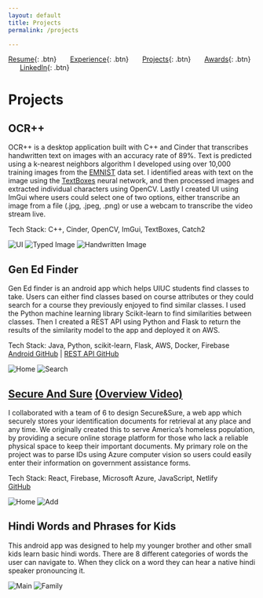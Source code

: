 ```yaml
---
layout: default
title: Projects
permalink: /projects

---
```


[Resume](./assets/docs/resume.pdf){: .btn}
&nbsp;&nbsp;&nbsp;&nbsp;&nbsp;&nbsp;[Experience](/experience.md){: .btn}
&nbsp;&nbsp;&nbsp;&nbsp;&nbsp;&nbsp;[Projects](/projects.md){: .btn}
&nbsp;&nbsp;&nbsp;&nbsp;&nbsp;&nbsp;[Awards](/awards.md){: .btn}
&nbsp;&nbsp;&nbsp;&nbsp;&nbsp;&nbsp;[LinkedIn](https://www.linkedin.com/in/ksodhi2){: .btn}

# Projects
## OCR++

OCR++ is a desktop application built with C++ and Cinder that transcribes handwritten text on images with an accuracy rate of 89%. Text is predicted using a k-nearest neighbors algorithm I developed using over 10,000 training images from the [EMNIST](https://www.kaggle.com/crawford/emnist) data set. I identified areas with text on the image using the [TextBoxes](https://github.com/MhLiao/TextBoxes) neural network, and then processed images and extracted individual characters using OpenCV. Lastly I created UI using ImGui where users could select one of two options, either transcribe an image from a file (.jpg, .jpeg, .png) or use a webcam to transcribe the video stream live.

Tech Stack: C++, Cinder, OpenCV, ImGui, TextBoxes, Catch2 <br>

![UI](../assets/img/UI.jpg "OCR++ UI")
![Typed Image](../assets/img/typed.png "Typed Image Prediction")
![Handwritten Image](../assets/img/handwritten.jpg "Handwritten Image Prediction")

## Gen Ed Finder
Gen Ed finder is an android app which helps UIUC students find classes to take. Users can either find classes based on course attributes or they could search for a course they previously enjoyed to find similar classes. I used the Python machine learning library Scikit-learn to find similarities between classes. Then I created a REST API using Python and Flask to return the results of the similarity model to the app and deployed it on AWS.

Tech Stack: Java, Python, scikit-learn, Flask, AWS, Docker, Firebase <br>
[Android GitHub](https://github.com/ksodhi2/Gen-Ed-Finder) | [REST API GitHub](https://github.com/ksodhi2/GEN-ED-FINDER-REST-API)

![Home](../assets/img/geoffhome.png "Gen Ed Finder home screen")
![Search](../assets/img/geoffsearch.png "Gen Ed Finder Search")

## [Secure And Sure](https://secure-and-sure.netlify.com) [(Overview Video)](http://www.youtube.com/watch?v=1nKYYJoLMGo)
I collaborated with a team of 6 to design Secure&Sure, a web app which securely stores your identification documents for retrieval at any place and any time. We originally created this to serve America’s homeless population, by providing a secure online storage platform for those who lack a reliable physical space to keep their important documents. My primary role on the project was to parse IDs using Azure computer vision so users could easily enter their information on government assistance forms.

Tech Stack: React, Firebase, Microsoft Azure, JavaScript, Netlify <br>
[GitHub](https://github.com/ksodhi2/SecureAndSure)

![Home](../assets/img/securehome.png "Secure For Sure Home Screen")
![Add](../assets/img/secureadd.png "Secure For Sure Profile")

## Hindi Words and Phrases for Kids
This android app was designed to help my younger brother and other small kids learn basic hindi words. There are 8 different categories of words the user can navigate to. When they click on a word they can hear a native hindi speaker pronouncing it.

![Main](../assets/img/hindiapp.png "Hindi App home screen")
![Family](../assets/img/family.png "Hindi App family screen")
